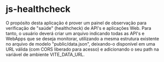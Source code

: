 # js-healthcheck
 
O propósito desta aplicação é prover um painel de observação para verificação de "saúde" (healthcheck) de API's e aplicações Web.
Para tanto, o usuário deverá criar um arquivo indicando todas as API's e WebApps que se deseja monitorar, utilizando a mesma estrutura existente no arquivo de modelo "public/data.json", deixando-o disponível em uma URL válida (com CORS liberado para acesso) e adicionando o seu path na variável de ambiente VITE_DATA_URL.
